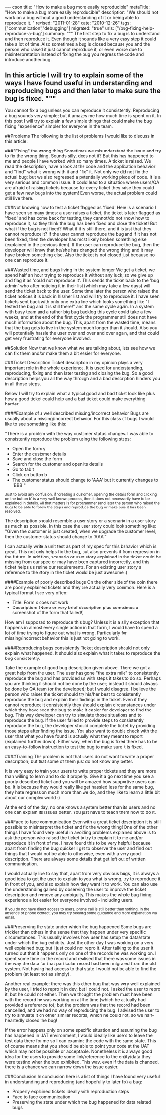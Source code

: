 --- cson
title: "How to make a bug more easily reproducible"
metaTitle: "How to make a bug more easily reproducible"
description: "We should not work on a bug without a good understanding of it or being able to reproduce it.
"
revised: "2011-01-28"
date: "2010-12-26"
tags: ["communication","debugging"]
migrated: "true"
urls: ["/bug-fixing-help-reproduce-a-bug"]
summary: """
The first step to fix a bug is to understand and then reproduce it. Even though it sounds like a very easy step it could take a lot of time. Also sometimes a bug is closed because you and the person who raised it just cannot reproduce it, or even worse due to misinterpretation instead of fixing the bug you regress the code and introduce another bug. 

In this article I will try to explain some of the ways I have found useful in understanding and reproducing bugs and then later to make sure the bug is fixed.
"""
---
You cannot fix a bug unless you can reproduce it consistently. Reproducing a bug sounds very simple; but it amazes me how much time is spent on it. In this post I will try to explain a few simple things that could make the bug fixing "experience" simpler for everyone in the team. 

##Problems
The following is the list of problems I would like to discuss in this article:

###"Fixing" the wrong thing
Sometimes we misunderstand the issue and try to fix the wrong thing. Sounds silly, does not it? But this has happened to me and people I have worked with so many times. A ticket is raised. We read the description, have a look at the code and the application behavior and "find" what is wrong with it and "fix" it. Not only we did not fix the actual bug; but we also regressed a potentially working piece of code. It is a very serious and common issue. It could lead to a situation where users/QA are afraid of raising tickets because for every ticket they raise they could get a few new bugs into the system! Even worse, the actual problem could still live there. 

###Not knowing how to test a ticket flagged as 'fixed'
Here is a scenario I have seen so many times: a user raises a ticket, the ticket is later flagged as 'fixed' and has come back for testing, they cannot/do not know how to reproduce it, so they think the bug has been fixed and close the ticket! But what if the bug is not fixed? What if it is still there, and it is just that they cannot reproduce it? If the user cannot reproduce the bug and if it has not been fixed, then the developer has most likely broken something else (explained in the previous item). If the user can reproduce the bug, then the developer will know that he/she has changed the wrong thing and it may have broken something else. Also the ticket is not closed just because no one can reproduce it.

###Wasted time, and bugs living in the system longer
We get a ticket, we spend half an hour trying to reproduce it without any luck; so we give up and flag it as 'could not reproduce it'. This sends the ticket back to the 'bug admin' who after noticing it in their list (which may take a few days) will send the ticket back to the user. Some time later the person who raised the ticket notices it is back in his/her list and will try to reproduce it. I have seen tickets sent back with only one extra line which looks something like "I tested the bug and it is still there!" and the same cycle again. In a system with busy team and a rather big bug backlog this cycle could take a few weeks, and at the end of the first cycle the programmer still does not have much information about the bug. This, apart from the wasted time, means that the bug gets to live in the system much longer than it should. Also you will potentially hassle the user over and over and over again, and that could get very frustrating for everyone involved.

##Solution
Now that we know what we are talking about, lets see how we can fix them and/or make them a bit easier for everyone.

###Ticket Description
Ticket description in my opinion plays a very important role in the whole experience. It is used for understanding, reproducing, fixing and then later testing and closing the bug. So a good description helps you all the way through and a bad description hinders you in all those steps. 

Below I will try to explain what a typical good and bad ticket look like plus how a good ticket could help and a bad ticket could make everything harder.

####Example of a well described missing/incorrect behavior
Bugs are usually about a missing/incorrect behavior. For this class of bugs I would like to see something like this:
 
"There is a problem with the way customer status changes. I was able to consistently reproduce the problem using the following steps:

   - Open the form y
   - Enter the customer details
   - Save and close the form
   - Search for the customer and open its details
   - Go to tab t
   - Click on button b
   - The customer status should change to 'AAA' but it currently changes to 'BBB'"

<small>Just to avoid any confusion, if 'creating a customer, opening the details form and clicking on the button b' is a very well known process, then it does not necessarily have to be explained in details. All that matters is for programmer (and later the person who raised the bug) to be able to follow the steps and reproduce the bug or make sure it has been resolved.</small>


The description should resemble a user story or a scenario in a user story as much as possible. In this case the user story could look something like: "Given the customer is just created, when we upgrade the customer level, then the customer status should change to 'AAA'"

I can actually write a unit test as part of my spec for this bahavior which is great. This not only helps fix the bug, but also prevents it from regression in the future. In addition,  scenario or user story explained in the ticket could be missing from our spec or may have been captured incorrectly, and this ticket helps us refine our requirements. For an existing user story a reference to the story in the ticket would be just awesome :)

####Example of poorly described bugs
On the other side of the coin there are poorly explained tickets and they are actually very common. Here is a typical format I see very often: 
 
 - Title: Form x does not work
 - Description: {None or very brief description plus sometimes a screenshot of the form that failed!}

How am I supposed to reproduce this bug? Unless it is a silly exception that happens in almost every single action in that form, I would have to spend a lot of time trying to figure out what is wrong. Particularly for missing/incorrect behavior this is just not going to work.

####Reproducing bugs consistently
Ticket description should not only explain what happened. It should also explain what it takes to reproduce the bug consistently.

Take the example of good bug description given above. There we got a great help from the user. The user has gone "the extra mile" to consistently reproduce the bug and has provided us with steps it takes to do so. Perhaps you are thinking it should not be done by the user; instead it should always be done by QA team (or the developer); but I would disagree. I believe the person who raises the ticket should try his/her best to consistently reproduce the bug and explain their findings in the ticket. Even if they cannot reproduce it consistently they should explain circumstances under which they have seen the bug to make it easier for developer to find the bug. This way developer can try to simulate those situations and to reproduce the bug. If the user failed to provide steps to consistently reproduce the bug, the developer should complete the ticket by providing those steps after finding the issue. You also want to double check with the user that what you have found is actually what they meant to report (explained further down). Either way, when the bug is fixed there has to be an easy-to-follow instruction to test the bug to make sure it is fixed.

####Training 
The problem is not that users do not want to write a proper description; but that some of them just do not know any better. 

It is very easy to train your users to write proper tickets and they are more than willing to learn and to do it properly. Give it a go next time you see a poorly described ticket and you will be amazed how supportive users can be. It is because they would really like get hassled less for the same bug, they hate regression much more than we do, and they like to learn a little bit about our complex world :)

At the end of the day, no one knows a system better than its users and no one can explain its issues better. You just have to teach them how to do it. 

###Face to face communication
Even with a great ticket description it is still possible to misinterpret the ticket and fix the wrong thing! One of the other things I have found very useful in avoiding problems explained above is to ask the person who raised the ticket to try to explain it to me and/or reproduce it in front of me. I have found this to be very helpful because apart from finding the bug quicker I get to observe the user and find out things that I would not be able to otherwise, even with a very good description. There are always some details that get left out of written communication.

I would actually like to say that, apart from very obvious bugs, it is always a good idea to get the user to explain to you what is wrong, try to reproduce it in front of you, and also explain how they want it to work. You can also use the understanding gained by observing the user to improve the ticket description and remove any ambiguity. This makes the whole bug fixing experience a lot easier for everyone involved - including users. 

<small> If you do not have direct access to users, phone call is still better than nothing. In the absence of phone contact, you may try seeking some guidance and more explanation via email.</small>

###Preserving the state under which the bug happened
Some bugs are trickier than others in the sense that they happen under very specific circumstances. This usually involves how user has setup the data/state under which the bug exhibits. Just the other day I was working on a very well explained bug; but I just could not repro it. After talking to the user it turned out that it happens only on one of the records he was working on. I spent some time on the record and realised that there was some issues in the way the data for that particular record had been migrated from the old system. Not having had access to that state I would not be able to find the problem (at least not as simply).

Another real example: there was this other bug that was very well explained by the user, I tried to repro it in dev, but I could not. I asked the user to repro it, but he could not either. Then we thought the problem must have been with the record he was working on at the time (which he actually had provided a reference to); but the problem was that the record had been cancelled, and we had no way of reproducing the bug. I advised the user to try to simulate it on other similar records, which he could not, so we half-heartedly closed the bug!

If the error happens only on some specific situation and assuming the bug has happened in UAT environment, I would ideally like users to leave the test data there for me so I can examine the code with the same state. This of course means that you should be able to point your code at the UAT which may not be possible or acceptable. Nonetheless it is always good idea for the users to provide some link/reference to the entity/data they were testing when the bug exhibited. This way, even if the data is changed, there is a chance we can narrow down the issue easier.

###Conclusion
In conclusion here is a list of things I have found very useful in understanding and reproducing (and hopefully to later fix) a bug:

 - Properly explained tickets ideally with reproduction steps
 - Face to face communication
 - Preserving the state under which the bug happened for data related bugs

